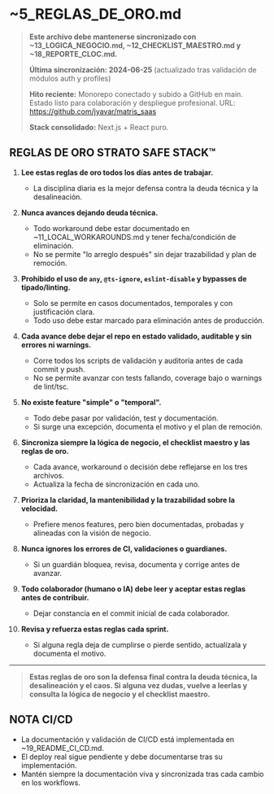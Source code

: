 # ~5_REGLAS_DE_ORO.md

> **Este archivo debe mantenerse sincronizado con ~13_LOGICA_NEGOCIO.md, ~12_CHECKLIST_MAESTRO.md y ~18_REPORTE_CLOC.md.**
> 
> **Última sincronización: 2024-06-25** (actualizado tras validación de módulos auth y profiles)
> 
> **Hito reciente:** Monorepo conectado y subido a GitHub en main. Estado listo para colaboración y despliegue profesional. URL: https://github.com/jyavar/matris_saas
> 
> **Stack consolidado:** Next.js + React puro.

## REGLAS DE ORO STRATO SAFE STACK™

1. **Lee estas reglas de oro todos los días antes de trabajar.**
   - La disciplina diaria es la mejor defensa contra la deuda técnica y la desalineación.

2. **Nunca avances dejando deuda técnica.**
   - Todo workaround debe estar documentado en ~11_LOCAL_WORKAROUNDS.md y tener fecha/condición de eliminación.
   - No se permite "lo arreglo después" sin dejar trazabilidad y plan de remoción.

3. **Prohibido el uso de `any`, `@ts-ignore`, `eslint-disable` y bypasses de tipado/linting.**
   - Solo se permite en casos documentados, temporales y con justificación clara.
   - Todo uso debe estar marcado para eliminación antes de producción.

4. **Cada avance debe dejar el repo en estado validado, auditable y sin errores ni warnings.**
   - Corre todos los scripts de validación y auditoría antes de cada commit y push.
   - No se permite avanzar con tests fallando, coverage bajo o warnings de lint/tsc.

5. **No existe feature "simple" o "temporal".**
   - Todo debe pasar por validación, test y documentación.
   - Si surge una excepción, documenta el motivo y el plan de remoción.

6. **Sincroniza siempre la lógica de negocio, el checklist maestro y las reglas de oro.**
   - Cada avance, workaround o decisión debe reflejarse en los tres archivos.
   - Actualiza la fecha de sincronización en cada uno.

7. **Prioriza la claridad, la mantenibilidad y la trazabilidad sobre la velocidad.**
   - Prefiere menos features, pero bien documentadas, probadas y alineadas con la visión de negocio.

8. **Nunca ignores los errores de CI, validaciones o guardianes.**
   - Si un guardián bloquea, revisa, documenta y corrige antes de avanzar.

9. **Todo colaborador (humano o IA) debe leer y aceptar estas reglas antes de contribuir.**
   - Dejar constancia en el commit inicial de cada colaborador.

10. **Revisa y refuerza estas reglas cada sprint.**
    - Si alguna regla deja de cumplirse o pierde sentido, actualízala y documenta el motivo.

---

> **Estas reglas de oro son la defensa final contra la deuda técnica, la desalineación y el caos. Si alguna vez dudas, vuelve a leerlas y consulta la lógica de negocio y el checklist maestro.**

## NOTA CI/CD
- La documentación y validación de CI/CD está implementada en ~19_README_CI_CD.md.
- El deploy real sigue pendiente y debe documentarse tras su implementación.
- Mantén siempre la documentación viva y sincronizada tras cada cambio en los workflows. 